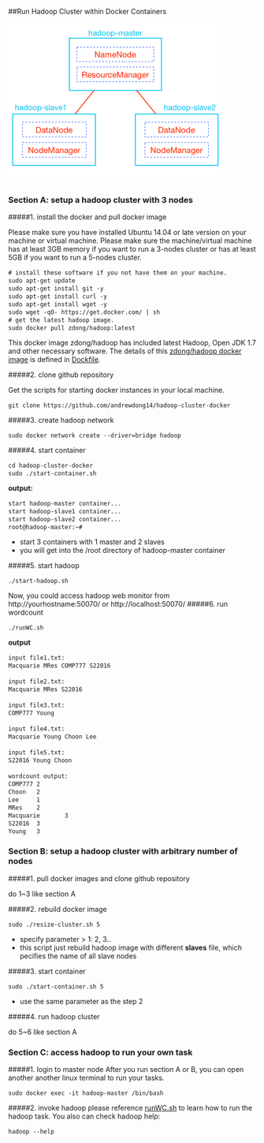 ##Run Hadoop Cluster within Docker Containers


![](https://raw.githubusercontent.com/andrewdong14/hadoop-cluster-docker/master/hadoop-cluster-docker.png)


### Section A: setup a hadoop cluster with 3 nodes

#####1. install the docker and pull docker image

Please make sure you have installed Ubuntu 14.04 or late version on your machine or virtual machine. Please make sure the machine/virtual machine has at least 3GB memory if you want to run a 3-nodes cluster or has at least 5GB if you want to run a 5-nodes cluster.
```
# install these software if you not have them on your machine.
sudo apt-get update
sudo apt-get install git -y
sudo apt-get install curl -y
sudo apt-get install wget -y
sudo wget -qO- https://get.docker.com/ | sh
# get the latest hadoop image.
sudo docker pull zdong/hadoop:latest
```
This docker image zdong/hadoop has included latest Hadoop, Open JDK 1.7 and other necessary software. The details of this [zdong/hadoop docker image](https://hub.docker.com/r/zdong/hadoop/) is defined in [Dockfile](https://raw.githubusercontent.com/andrewdong14/hadoop-cluster-docker/master/Dockerfile).

#####2. clone github repository

Get the scripts for starting docker instances in your local machine.
```
git clone https://github.com/andrewdong14/hadoop-cluster-docker
```

#####3. create hadoop network

```
sudo docker network create --driver=bridge hadoop
```

#####4. start container

```
cd hadoop-cluster-docker
sudo ./start-container.sh
```

**output:**

```
start hadoop-master container...
start hadoop-slave1 container...
start hadoop-slave2 container...
root@hadoop-master:~#
```
- start 3 containers with 1 master and 2 slaves
- you will get into the /root directory of hadoop-master container

#####5. start hadoop

```
./start-hadoop.sh
```
Now, you could access hadoop web monitor from http://yourhostname:50070/ or http://localhost:50070/
#####6. run wordcount

```
./runWC.sh
```

**output**

```
input file1.txt:
Macquarie MRes COMP777 S22016

input file2.txt:
Macquarie MRes S22016

input file3.txt:
COMP777 Young

input file4.txt:
Macquarie Young Choon Lee

input file5.txt:
S22016 Young Choon

wordcount output:
COMP777 2
Choon   2
Lee     1
MRes    2
Macquarie       3
S22016  3
Young   3

```

### Section B: setup a hadoop cluster with arbitrary number of nodes

#####1. pull docker images and clone github repository

do 1~3 like section A

#####2. rebuild docker image

```
sudo ./resize-cluster.sh 5
```
- specify parameter > 1: 2, 3..
- this script just rebuild hadoop image with different **slaves** file, which pecifies the name of all slave nodes


#####3. start container

```
sudo ./start-container.sh 5
```
- use the same parameter as the step 2

#####4. run hadoop cluster

do 5~6 like section A

### Section C: access hadoop to run your own task

#####1. login to master node
After you run section A or B, you can open another another linux terminal to run your tasks.
```
sudo docker exec -it hadoop-master /bin/bash
```

#####2. invoke hadoop
please reference [runWC.sh](https://raw.githubusercontent.com/andrewdong14/hadoop-cluster-docker/master/config/runWC.sh) to learn how to run the hadoop task. You also can check hadoop help:
```
hadoop --help
```
